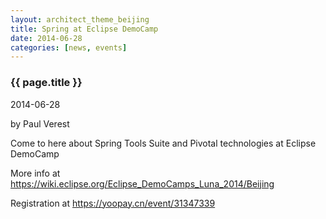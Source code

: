 ```yaml
---
layout: architect_theme_beijing
title: Spring at Eclipse DemoCamp
date: 2014-06-28
categories: [news, events]
---
```


### {{ page.title }}

<p class="meta">2014-06-28</p> by Paul Verest

Come to here about Spring Tools Suite and Pivotal technologies
at Eclipse DemoCamp

More info at <https://wiki.eclipse.org/Eclipse_DemoCamps_Luna_2014/Beijing>

Registration at <https://yoopay.cn/event/31347339>
